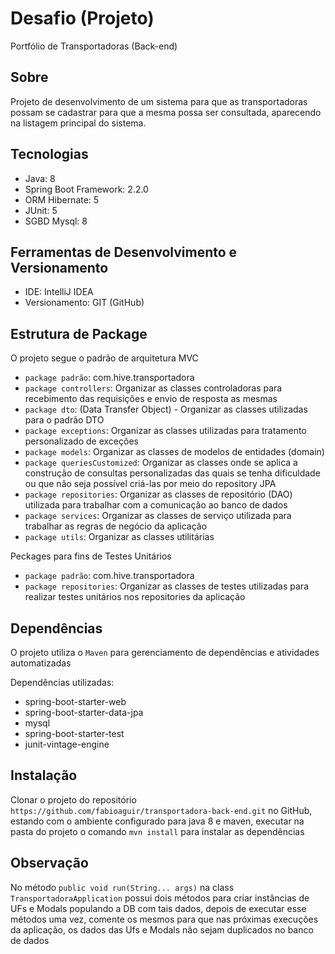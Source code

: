 # Desafio (Projeto)
Portfólio de Transportadoras (Back-end)

## Sobre
Projeto de desenvolvimento de um sistema para que as transportadoras possam se
cadastrar para que a mesma possa ser consultada, aparecendo na listagem principal do sistema.

## Tecnologias
- Java: 8
- Spring Boot Framework: 2.2.0
- ORM Hibernate: 5
- JUnit: 5
- SGBD Mysql: 8

## Ferramentas de Desenvolvimento e Versionamento
- IDE: IntelliJ IDEA
- Versionamento: GIT (GitHub)

## Estrutura de Package
O projeto segue o padrão de arquitetura MVC

- `package padrão`: com.hive.transportadora
- `package controllers`:  Organizar as classes controladoras para recebimento das requisições e envio de resposta as mesmas
- `package dto`: (Data Transfer Object) - Organizar as classes utilizadas para o padrão DTO
- `package exceptions`: Organizar as classes utilizadas para tratamento personalizado de exceções
- `package models`: Organizar as classes de modelos de entidades (domain)
- `package queriesCustomized`: Organizar as classes onde se aplica a construção de consultas personalizadas das quais
se tenha dificuldade ou que não seja possível criá-las por meio do repository JPA
- `package repositories`: Organizar as classes de repositório (DAO) utilizada para trabalhar com a comunicação ao banco de dados
- `package services`: Organizar as classes de serviço utilizada para trabalhar as regras de negócio da aplicação
- `package utils`: Organizar as classes utilitárias

Peckages para fins de Testes Unitários
- `package padrão`: com.hive.transportadora
- `package repositories`: Organizar as classes de testes utilizadas para realizar testes unitários nos repositories da aplicação

## Dependências
O projeto utiliza o `Maven` para gerenciamento de dependências e atividades automatizadas

Dependências utilizadas:
- spring-boot-starter-web
- spring-boot-starter-data-jpa
- mysql
- spring-boot-starter-test
- junit-vintage-engine

## Instalação
Clonar o projeto do repositório `https://github.com/fabioaguir/transportadora-back-end.git` no GitHub,
estando com o ambiente configurado para java 8 e maven, executar na pasta do projeto o comando `mvn install` 
para instalar as dependências

## Observação
No método `public void run(String... args)` na class `TransportadoraApplication` possui dois métodos para criar instâncias
de UFs e Modals populando a DB com tais dados, depois de executar esse métodos uma vez, comente os mesmos para que nas
próximas execuções da aplicação, os dados das Ufs e Modals não sejam duplicados no banco de dados